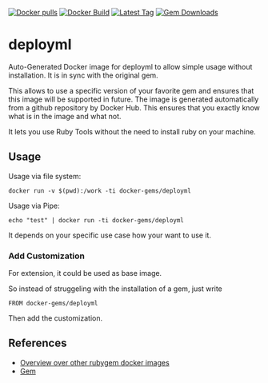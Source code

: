 [![Docker pulls](https://img.shields.io/docker/pulls/rubygem/deployml.svg)](https://hub.docker.com/r/rubygem/deployml/)
[![Docker Build](https://img.shields.io/docker/automated/rubygem/deployml.svg)](https://hub.docker.com/r/rubygem/deployml/)
[![Latest Tag](https://img.shields.io/github/tag/docker-rubygem/deployml.svg)](https://hub.docker.com/r/rubygem/deployml/)
[![Gem Downloads](https://img.shields.io/gem/dt/deployml.svg)](https://rubygems.org/gems/deployml/)
# deployml

Auto-Generated Docker image for deployml to allow simple usage without installation.
It is in sync with the original gem.

This allows to use a specific version of your favorite gem and ensures that this image will be supported in future.
The image is generated automatically from a github repository by Docker Hub.
This ensures that you exactly know what is in the image and what not.

It lets you use Ruby Tools without the need to install ruby on your machine.

## Usage

Usage via file system:

`docker run -v $(pwd):/work -ti docker-gems/deployml`

Usage via Pipe:

`echo "test" | docker run -ti docker-gems/deployml`

It depends on your specific use case how your want to use it.

### Add Customization

For extension, it could be used as base image.

So instead of struggeling with the installation of a gem, just write

`FROM docker-gems/deployml`

Then add the customization.

## References

 - [Overview over other rubygem docker images](https://github.com/thinkbot/docker-rubygem)
 - [Gem](https://rubygems.org/gems/deployml/)
